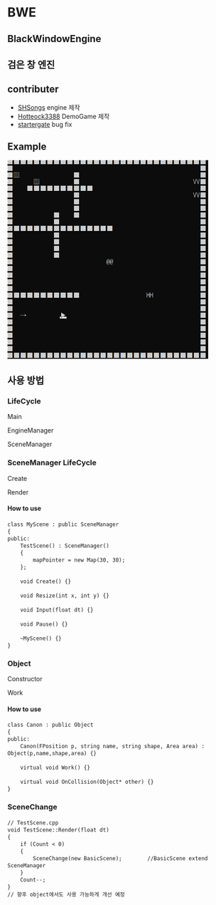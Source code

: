 # BWE
## BlackWindowEngine
## 검은 창 엔진

## contributer
- [SHSongs](https://github.com/SHSongs) engine 제작
- [Hotteock3388](https://github.com/Hotteock3388) DemoGame 제작
- [startergate](https://github.com/startergate) bug fix


## Example
![Example Game](Example.png)
## 사용 방법 

### LifeCycle

Main

EngineManager

SceneManager

### SceneManager LifeCycle

Create

Render


#### How to use
```
class MyScene : public SceneManager
{
public:
    TestScene() : SceneManager()
	{
		mapPointer = new Map(30, 30);
	};

	void Create() {}

	void Resize(int x, int y) {}

	void Input(float dt) {}

	void Pause() {}
    
    ~MyScene() {}
}
```
### Object 

Constructor 

Work

#### How to use

```
class Canon : public Object
{
public:
    Canon(FPosition p, string name, string shape, Area area) : Object(p,name,shape,area) {}

    virtual void Work() {}

    virtual void OnCollision(Object* other) {}
}
```

### SceneChange
```
// TestScene.cpp
void TestScene::Render(float dt)
{
	if (Count < 0)
	{
		SceneChange(new BasicScene);		//BasicScene extend SceneManager
	}
	Count--;
}
// 향후 object에서도 사용 가능하게 개선 예정
```
